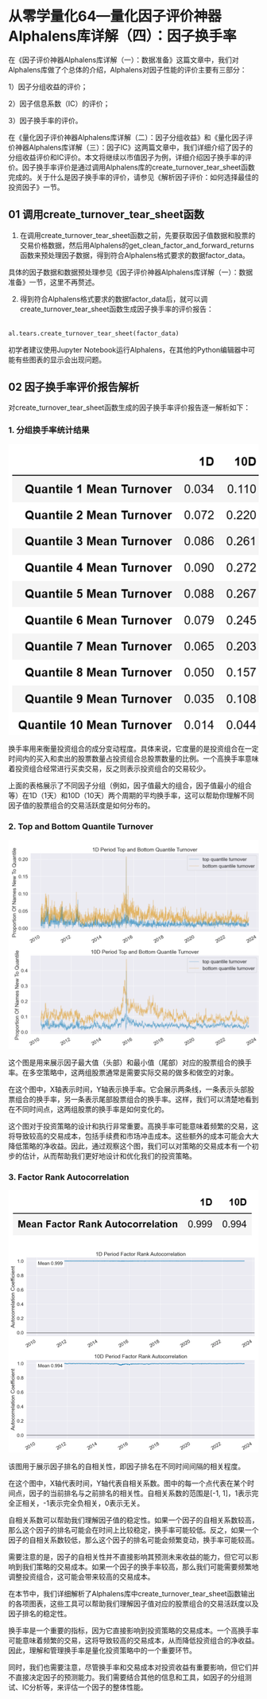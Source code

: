 # 从零学量化64—量化因子评价神器Alphalens库详解（四）：因子换手率 

在《因子评价神器Alphalens库详解（一）：数据准备》这篇文章中，我们对Alphalens库做了个总体的介绍，Alphalens对因子性能的评价主要有三部分：

1）因子分组收益的评价；

2）因子信息系数（IC）的评价；

3）因子换手率的评价。

在《量化因子评价神器Alphalens库详解（二）：因子分组收益》和《量化因子评价神器Alphalens库详解（三）：因子IC》这两篇文章中，我们详细介绍了因子的分组收益评价和IC评价。本文将继续以市值因子为例，详细介绍因子换手率的评价。因子换手率评价是通过调用Alphalens库的create_turnover_tear_sheet函数完成的。关于什么是因子换手率的评价，请参见《解析因子评价：如何选择最佳的投资因子》一节。

## 01 调用create_turnover_tear_sheet函数

1. 在调用create_turnover_tear_sheet函数之前，先要获取因子值数据和股票的交易价格数据，然后用Alphalens的get_clean_factor_and_forward_returns函数来预处理因子数据，得到符合Alphalens格式要求的数据factor_data。

具体的因子数据和数据预处理参见《因子评价神器Alphalens库详解（一）：数据准备》一节，这里不再赘述。

2. 得到符合Alphalens格式要求的数据factor_data后，就可以调create_turnover_tear_sheet函数生成因子换手率的评价报告：

```python 

al.tears.create_turnover_tear_sheet(factor_data)

```

初学者建议使用Jupyter Notebook运行Alphalens，在其他的Python编辑器中可能有些图表的显示会出现问题。

##  02 因子换手率评价报告解析
对create_turnover_tear_sheet函数生成的因子换手率评价报告逐一解析如下：

### 1. 分组换手率统计结果
   
![](images/2024-02-05-20-01-27.png)

换手率用来衡量投资组合的成分变动程度。具体来说，它度量的是投资组合在一定时间内的买入和卖出的股票数量占投资组合总股票数量的比例。一个高换手率意味着投资组合经常进行买卖交易，反之则表示投资组合的交易较少。

上面的表格展示了不同因子分组（例如，因子值最大的组合，因子值最小的组合等）在1D（1天）和10D（10天）两个周期的平均换手率，这可以帮助你理解不同因子值的股票组合的交易活跃度是如何分布的。

### 2. Top and Bottom Quantile Turnover

![](images/2024-02-05-20-02-39.png)

这个图是用来展示因子最大值（头部）和最小值（尾部）对应的股票组合的换手率。在多空策略中，这两组股票通常是需要实际交易的做多和做空的对象。

在这个图中，X轴表示时间，Y轴表示换手率。它会展示两条线，一条表示头部股票组合的换手率，另一条表示尾部股票组合的换手率。这样，我们可以清楚地看到在不同时间点，这两组股票的换手率是如何变化的。

这个图对于投资策略的设计和执行非常重要。高换手率可能意味着频繁的交易，这将导致较高的交易成本，包括手续费和市场冲击成本。这些额外的成本可能会大大降低策略的净收益。因此，通过观察这个图，我们可以对策略的交易成本有一个初步的估计，从而帮助我们更好地设计和优化我们的投资策略。

### 3. Factor Rank Autocorrelation

![](images/2024-02-05-20-04-09.png)

该图用于展示因子排名的自相关性，即因子排名在不同时间间隔的相关程度。

在这个图中，X轴代表时间，Y轴代表自相关系数。图中的每一个点代表在某个时间点，因子的当前排名与之前排名的相关性。自相关系数的范围是[-1, 1]，1表示完全正相关，-1表示完全负相关，0表示无关。

自相关系数可以帮助我们理解因子值的稳定性。如果一个因子的自相关系数较高，那么这个因子的排名可能会在时间上比较稳定，换手率可能较低。反之，如果一个因子的自相关系数较低，那么这个因子的排名可能会频繁变动，换手率可能较高。

需要注意的是，因子的自相关性并不直接影响其预测未来收益的能力，但它可以影响到我们策略的交易成本。如果一个因子的换手率较高，那么我们可能需要频繁地调整投资组合，这可能会带来较高的交易成本。

在本节中，我们详细解析了Alphalens库中create_turnover_tear_sheet函数输出的各项图表，这些工具可以帮助我们理解因子值对应的股票组合的交易活跃度以及因子排名的稳定性。

换手率是一个重要的指标，因为它直接影响到投资策略的交易成本。一个高换手率可能意味着频繁的交易，这将导致较高的交易成本，从而降低投资组合的净收益。因此，理解和管理换手率是量化投资策略中的一个重要环节。

同时，我们也需要注意，尽管换手率和交易成本对投资收益有重要影响，但它们并不直接决定因子的预测能力。我们需要结合其他的信息和工具，如因子的分组测试、IC分析等，来评估一个因子的整体性能。

